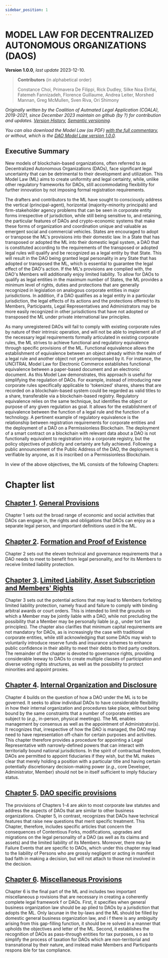 ```yaml
---
sidebar_position: 1
---
```


MODEL LAW FOR DECENTRALIZED AUTONOMOUS ORGANIZATIONS (DAOS)
===========================================================

**Version 1.0.0**, _last update_ 2023-12-10.

> **Contributors** (in alphabetical order)
>
> Constance Choi, Primavera De Filippi, Rick Dudley, Silke Noa Elrifai,
> Fatemeh Fannizadeh, Florence Guillaume, Andrea Leiter, Morshed Mannan,
> Greg McMullen, Sven Riva, Ori Shimony

_Originally written by the Coalition of Autmated Legal Application (COALA), 2019-2021, since December 2023 maintain on github (by ?) for contribution and updates. [Version History](/changelog), [Semantic versioning](/version-semantics)._

_You can also download the Model Law (as PDF) [with the full commentary](/TODO-pdf-full-version-1.0.0), or without, which is the [DAO Model Law version 1.0.0](/pdf/dao-model-law-1.0.0.pdf)._

## Executive Summary

New models of blockchain-based organizations, often referred to as Decentralized Autonomous Organizations (DAOs), face significant legal uncertainty that can be detrimental to their development and utilization. This Model Law (ML) aims to create uniformity and legal certainty, while, unlike other regulatory frameworks for DAOs, still accommodating flexibility for further innovation by not imposing formal registration requirements.

The drafters and contributors to the ML have sought to consciously address the vertical (principal-agent), horizontal (majority-minority principals) and firm-stakeholder agency problems that can be seen in corporate entity forms irrespective of jurisdiction, while still being sensitive to, and retaining, the particular features of DAOs and crypto-economic systems that make these forms of organization and coordination unique and valuable as emergent social and commercial vehicles. States are encouraged to adopt or transpose the ML's provisions into their domestic law. In a State that has transposed or adopted the ML into their domestic legal system, a DAO that is constituted according to the requirements of the transposed or adopted legal rules will qualify and be recognized as a legal entity by that State. This will result in the DAO being granted legal personality in any State that has adopted or transposed the ML, which is essential to guarantee the legal effect of the DAO's action. If the ML's provisions are complied with, the DAO's Members will additionally enjoy limited liability. To allow for DAOs to qualify as legal entities in the maximum number of States, the ML provides a minimum level of rights, duties and protections that are generally recognized in legislation on analogous corporate entities in major jurisdictions. In addition, if a DAO qualifies as a legal entity in a particular jurisdiction, the legal effects of its actions and the protections offered to its Members, Participants, Legal Representatives and Administrators may be more easily recognized in other jurisdictions that have not adopted or transposed the ML under private international law principles.

As many unregistered DAOs will fail to comply with existing corporate rules by nature of their intrinsic operation, and will not be able to implement all of the necessary legal requirements formally articulated in existing corporate rules, the ML strives to achieve functional and regulatory equivalence through specific provisions of the ML. Functional equivalence allows the establishment of equivalence between an object already within the realm of a legal rule and another object not yet encompassed by it. For instance, the UNCITRAL Model Law for Electronic Commerce establishes functional equivalence between a paper-based document and an electronic document. As this Model Law demonstrates, this approach is useful for simplifying the regulation of DAOs. For example, instead of introducing new corporate rules specifically applicable to 'tokenized' shares, shares that are recorded on a blockchain-based system could be regarded as valid titles to a share, transferable via a blockchain-based registry. Regulatory equivalence relies on the same technique, but identifies the object or purpose of any given regulation as goal. It allows for the establishment of equivalence between the function of a legal rule and the function of a technology. A pertinent example of regulatory equivalence is the relationship between registration requirements for corporate entities and the deployment of a DAO on a Permissionless Blockchain. The deployment of a smart contract on a blockchain with relevant data about a DAO is not functionally equivalent to registration into a corporate registry, but the policy objectives of publicity and certainty are fully achieved. Following a public announcement of the Public Address of the DAO, the deployment is verifiable by anyone, as it is inscribed on a Permissionless Blockchain.

In view of the above objectives, the ML consists of the following Chapters:

# Chapter list 

## [Chapter 1](#chapter-1). [General Provisions](#general-provisions) 

Chapter 1 sets out the broad range of economic and social activities that DAOs can engage in, the rights and obligations that DAOs can enjoy as a separate legal person, and important definitions used in the ML.

## [Chapter 2](#chapter-2). [Formation and Proof of Existence](#formation-and-proof-of-existence) 

Chapter 2 sets out the eleven technical and governance requirements that a DAO needs to meet to benefit from legal personality, and for its Members to receive limited liability protection.

## [Chapter 3](#chapter-3). [Limited Liability, Asset Subscription and Members' Rights](#limited-liability-asset-subscription-and-members-rights) 

Chapter 3 sets out the potential actions that may lead to Members forfeiting limited liability protection, namely fraud and failure to comply with binding arbitral awards or court orders. This is intended to limit the grounds on which a Member may be jointly liable with a DAO, while not precluding the possibility that a Member may be personally liable (*e.g.*, under tort law principles). The chapter also clarifies that minimum capital requirements are not mandatory for DAOs, as is increasingly the case with traditional corporate entities, while still acknowledging that some DAOs may wish to voluntarily introduce reserve funds and insurance schemes to enhance public confidence in their ability to meet their debts to third party creditors. The remainder of the chapter is devoted to governance rights, providing considerable leeway to DAOs to create multiple classes of participation and diverse voting rights structures, as well as the possibility to protect minorities and appoint proxies.

## [Chapter 4](#chapter-4). [Internal Organization and Disclosure](#internal-organization-and-disclosure) 

Chapter 4 builds on the question of how a DAO under the ML is to be governed. It seeks to allow individual DAOs to have considerable flexibility in how their internal organization and procedures take place, without being bound by the same constraints that a number of corporate entities are subject to (*e.g.*, in-person, physical meetings). The ML enables management by consensus as well as the appointment of Administrator(s). It recognizes that, irrespective of how the DAO is managed, the DAO may need to have representation off-chain for certain purposes and activities. This chapter therefore provides a procedure for appointing a Legal Representative with narrowly-defined powers that can interact with territorially bound national jurisdictions. In the spirit of contractual freedom, DAOs are permitted to appoint fiduciaries if they wish, but the ML makes clear that merely holding a position with a particular title and having certain potentially discretionary decision-making power (*e.g.*, core Developer, Administrator, Member) should not be in itself sufficient to imply fiduciary status.

## [Chapter 5](#section-20). [DAO specific provisions](#dao-specific-provisions)

The provisions of Chapters 1-4 are akin to most corporate law statutes and address the aspects of DAOs that are similar to other business organizations. Chapter 5, in contrast, recognizes that DAOs have technical features that raise new questions that merit specific treatment. This Chapter, therefore, includes specific articles that concern the consequences of Contentious Forks, modifications, upgrades and migrations on the legal personality of a DAO (as well as its claims and assets) and the limited liability of its Members. Moreover, there may be Failure Events that are specific to DAOs, which under this chapter may lead to the liability of Persons who are grossly negligent or acting in manifest bad faith in making a decision, but will not attach to those not involved in the decision.

## [Chapter 6](#chapter-6). [Miscellaneous Provisions](#miscellaneous-provisions) 

Chapter 6 is the final part of the ML and includes two important miscellaneous p rovisions that are necessary in creating a coherently complete legal framework f or DAOs. First, it specifies when general business organization law should be ap plied to DAOs by a jurisdiction that adopts the ML. Only lacunae in the by-laws and the ML should be filled by domestic general business organization law, and i f there is any ambiguity arising from this gap-filling function, it should be re solved in a manner that upholds the objectives and letter of the ML. Second, it establishes the recognition of DAOs as pass-through entities for tax purposes, s o as to simplify the process of taxation for DAOs which are non-territorial and transnational by their nature, and instead make Members and Participants respons ible for tax compliance. 
